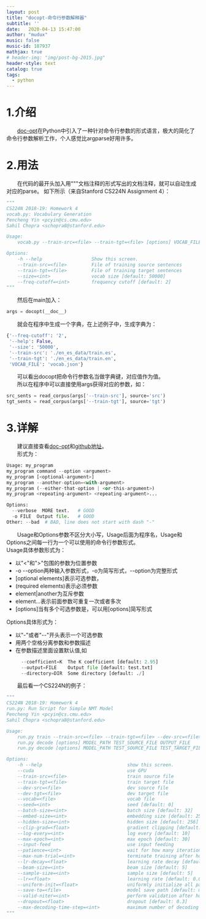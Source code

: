 ```yaml
---
layout: post
title: "docopt-命令行参数解释器"
subtitle: ''
date:   2020-04-13 15:47:00
author: "mudux"
music: false
music-id: 187937
mathjax: true
# header-img: "img/post-bg-2015.jpg"
header-style: text
catalog: true
tags:
  - python
---
```


# 1.介绍
&emsp;&emsp;[doc-opt](http://docopt.org/)在Python中引入了一种针对命令行参数的形式语言，极大的简化了命令行参数解析工作，个人感觉比argparse好用许多。

# 2.用法
&emsp;&emsp;在代码的最开头加入用"""文档注释的形式写出的文档注释，就可以自动生成对应的parse。
如下所示（来自Stanford CS224N Assignment 4）：
```python
"""
CS224N 2018-19: Homework 4
vocab.py: Vocabulary Generation
Pencheng Yin <pcyin@cs.cmu.edu>
Sahil Chopra <schopra8@stanford.edu>

Usage:
    vocab.py --train-src=<file> --train-tgt=<file> [options] VOCAB_FILE

Options:
    -h --help                  Show this screen.
    --train-src=<file>         File of training source sentences
    --train-tgt=<file>         File of training target sentences
    --size=<int>               vocab size [default: 50000]
    --freq-cutoff=<int>        frequency cutoff [default: 2]
"""
```
&emsp;&emsp;然后在main加入：
```python
args = docopt(__doc__)
```
&emsp;&emsp;就会在程序中生成一个字典，在上述例子中，生成字典为：
```python
{'--freq-cutoff': '2',
 '--help': False,
 '--size': '50000',
 '--train-src': './en_es_data/train.es',
 '--train-tgt': './en_es_data/train.en',
 'VOCAB_FILE': 'vocab.json'}
```
&emsp;&emsp;可以看出docopt把命令行参数名当做字典键，对应值作为值。  
&emsp;&emsp;所以在程序中可以直接使用args获得对应的参数，如：
```python
src_sents = read_corpus(args['--train-src'], source='src')
tgt_sents = read_corpus(args['--train-tgt'], source='tgt')
```

# 3.详解
&emsp;&emsp;建议直接查看[doc-opt](http://docopt.org/)和[github地址](https://github.com/docopt/docopt)。  
&emsp;&emsp;形式为：
```python
Usage: my_program
my_program command --option <argument>
my_program [<optional-argument>]
my_program --another-option=<with-argument>
my_program (--either-that-option | <or-this-argument>)
my_program <repeating-argument> <repeating-argument>...

Options:
  --verbose  MORE text.   # GOOD
  -o FILE  Output file.   # GOOD
Other: --bad  # BAD, line does not start with dash "-"
```
&emsp;&emsp;Usage和Options参数不区分大小写，Usage后面为程序名，Usage和Options之间每一行为一个可以使用的命令行参数形式。  
Usage具体参数形式为：
- 以"<"和">"包围的参数为位置参数
- -o --option两种输入参数形式，-o为简写形式，--option为完整形式
- [optional elements]表示可选参数，
- (required elements)表示必须参数
- element\|another为互斥参数
- element...表示前面参数可重复一次或者多次
- [options]当有多个可选参数是，可以用[options]简写形式

Options具体形式为：
- 以"-"或者"--"开头表示一个可选参数
- 用两个空格分离参数和参数描述
- 在参数描述里面设置默认值,如
  ```python
    --coefficient=K  The K coefficient [default: 2.95]
    --output=FILE    Output file [default: test.txt]
    --directory=DIR  Some directory [default: ./]
  ```

&emsp;&emsp;最后看一个CS224N的例子：
```python
"""
CS224N 2018-19: Homework 4
run.py: Run Script for Simple NMT Model
Pencheng Yin <pcyin@cs.cmu.edu>
Sahil Chopra <schopra8@stanford.edu>

Usage:
    run.py train --train-src=<file> --train-tgt=<file> --dev-src=<file> --dev-tgt=<file> --vocab=<file> [options]
    run.py decode [options] MODEL_PATH TEST_SOURCE_FILE OUTPUT_FILE
    run.py decode [options] MODEL_PATH TEST_SOURCE_FILE TEST_TARGET_FILE OUTPUT_FILE

Options:
    -h --help                               show this screen.
    --cuda                                  use GPU
    --train-src=<file>                      train source file
    --train-tgt=<file>                      train target file
    --dev-src=<file>                        dev source file
    --dev-tgt=<file>                        dev target file
    --vocab=<file>                          vocab file
    --seed=<int>                            seed [default: 0]
    --batch-size=<int>                      batch size [default: 32]
    --embed-size=<int>                      embedding size [default: 256]
    --hidden-size=<int>                     hidden size [default: 256]
    --clip-grad=<float>                     gradient clipping [default: 5.0]
    --log-every=<int>                       log every [default: 10]
    --max-epoch=<int>                       max epoch [default: 30]
    --input-feed                            use input feeding
    --patience=<int>                        wait for how many iterations to decay learning rate [default: 5]
    --max-num-trial=<int>                   terminate training after how many trials [default: 5]
    --lr-decay=<float>                      learning rate decay [default: 0.5]
    --beam-size=<int>                       beam size [default: 5]
    --sample-size=<int>                     sample size [default: 5]
    --lr=<float>                            learning rate [default: 0.001]
    --uniform-init=<float>                  uniformly initialize all parameters [default: 0.1]
    --save-to=<file>                        model save path [default: model.bin]
    --valid-niter=<int>                     perform validation after how many iterations [default: 2000]
    --dropout=<float>                       dropout [default: 0.3]
    --max-decoding-time-step=<int>          maximum number of decoding time steps [default: 70]
"""
```